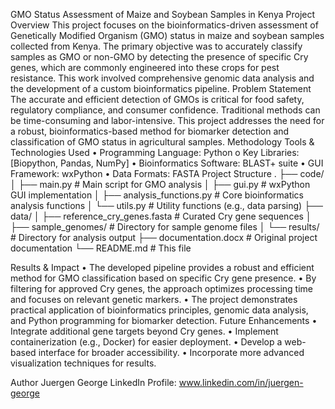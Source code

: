 GMO Status Assessment of Maize and Soybean Samples in Kenya
Project Overview
This project focuses on the bioinformatics-driven assessment of Genetically Modified Organism (GMO) status in maize and soybean samples collected from Kenya. The primary objective was to accurately classify samples as GMO or non-GMO by detecting the presence of specific Cry genes, which are commonly engineered into these crops for pest resistance. This work involved comprehensive genomic data analysis and the development of a custom bioinformatics pipeline.
Problem Statement
The accurate and efficient detection of GMOs is critical for food safety, regulatory compliance, and consumer confidence. Traditional methods can be time-consuming and labor-intensive. This project addresses the need for a robust, bioinformatics-based method for biomarker detection and classification of GMO status in agricultural samples.
Methodology
Tools & Technologies Used
•	Programming Language: Python 
o	Key Libraries: [Biopython, Pandas, NumPy]
•	Bioinformatics Software: BLAST+ suite
•	GUI Framework: wxPython
•	Data Formats: FASTA
Project Structure
.
├── code/
│   ├── main.py                # Main script for GMO analysis
│   ├── gui.py                 # wxPython GUI implementation
│   ├── analysis_functions.py  # Core bioinformatics analysis functions
│   └── utils.py               # Utility functions (e.g., data parsing)
├── data/
│   ├── reference_cry_genes.fasta # Curated Cry gene sequences
│   ├── sample_genomes/        # Directory for sample genome files
│   └── results/               # Directory for analysis output
├── documentation.docx         # Original project documentation
└── README.md                  # This file

Results & Impact
•	The developed pipeline provides a robust and efficient method for GMO classification based on specific Cry gene presence.
•	By filtering for approved Cry genes, the approach optimizes processing time and focuses on relevant genetic markers.
•	The project demonstrates practical application of bioinformatics principles, genomic data analysis, and Python programming for biomarker detection.
Future Enhancements 
•	Integrate additional gene targets beyond Cry genes.
•	Implement containerization (e.g., Docker) for easier deployment.
•	Develop a web-based interface for broader accessibility.
•	Incorporate more advanced visualization techniques for results.

Author
Juergen George
LinkedIn Profile: www.linkedin.com/in/juergen-george 


